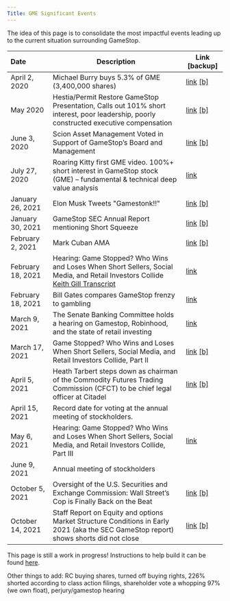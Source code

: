 ```yaml
---
Title: GME Significant Events
---
```



The idea of this page is to consolidate the most impactful events leading up to the current situation surrounding GameStop.



| Date | Description | Link [backup]
:---|---|---
| April 2, 2020 | Michael Burry buys 5.3% of GME (3,400,000 shares) | [link](https://www.sec.gov/Archives/edgar/data/1326380/000090514820000491/efc20-335_sc13d.htm) [[b]](https://archive.ph/2sJQb)
| May 2020 | Hestia/Permit Restore GameStop Presentation, Calls out 101% short interest, poor leadership, poorly constructed executive compensation | [link](https://www.sec.gov/Archives/edgar/data/1326380/000092189520001510/ex1todfan14a12166002_051920.pdf) [[b]](https://web.archive.org/web/20210122185425/https://www.sec.gov/Archives/edgar/data/1326380/000092189520001510/ex1todfan14a12166002_051920.pdf)
| June 3, 2020 | Scion Asset Management Voted in Support of GameStop’s Board and Management | [link](https://www.businesswire.com/ne9ws/home/20200603005929/en/Scion-Asset-Management-Voted-Support-GameStop%E2%80%99s-Board) [[b]](https://archive.ph/qfpeT)
| July 27, 2020 | Roaring Kitty first GME video. 100%+ short interest in GameStop stock (GME) – fundamental & technical deep value analysis | [link](https://www.youtube.com/watch?v=GZTr1-Gp74U)
| January 26, 2021 | Elon Musk Tweets "Gamestonk!!" | [link](https://twitter.com/elonmusk/status/1354174279894642703) [[b]](https://archive.ph/s9fQd)
| January 30, 2021 | GameStop SEC Annual Report mentioning Short Squeeze | [link](https://www.sec.gov/Archives/edgar/data/0001326380/000132638021000032/gme-20210130.htm#i3ad65c8584a445ee94e4314f67ce616c_16) [[b]](https://archive.ph/F7f8S)
| February 2, 2021 | Mark Cuban AMA | [link](https://www.reddit.com/r/wallstreetbets/comments/lawubt/hey_everyone_its_mark_cuban_jumping_on_to_do_an/) [[b]](https://archive.ph/KNY0F)
| February 18, 2021 | Hearing: Game Stopped? Who Wins and Loses When Short Sellers, Social Media, and Retail Investors Collide [Keith Gill Transcript](https://docs.house.gov/meetings/BA/BA00/20210218/111207/HHRG-117-BA00-Wstate-GillK-20210218.pdf) | [link](https://youtu.be/RfEuNHVPc_k)
| February 18, 2021 | Bill Gates compares GameStop frenzy to gambling | [link](https://www.youtube.com/watch?v=PVBdyYynDNE)
| March 9, 2021 | The Senate Banking Committee holds a hearing on Gamestop, Robinhood, and the state of retail investing | [link](https://www.youtube.com/watch?v=fYxKSMlzMlw)
| March 17, 2021 | Game Stopped? Who Wins and Loses When Short Sellers, Social Media, and Retail Investors Collide, Part II | [link](https://www.youtube.com/watch?v=imRzHXRq80I) [[b]](https://web.archive.org/web/20220106031752/https://www.youtube.com/watch?v=imRzHXRq80I)
| April 5, 2021 | Heath Tarbert steps down as chairman of the Commodity Futures Trading Commission (CFCT) to be chief legal officer at Citadel | [link](https://www.complianceweek.com/grc-appointments/ex-cftc-chair-heath-tarbert-joins-citadel-as-chief-legal-officer/30222.article) [[b]](https://archive.ph/TqJjm)
| April 15, 2021 | Record date for voting at the annual meeting of stockholders.
| May 6, 2021 | Hearing: Game Stopped? Who Wins and Loses When Short Sellers, Social Media, and Retail Investors Collide, Part III | [link](https://youtu.be/vX2X8xxHEns)
| June 9, 2021 | Annual meeting of stockholders
| October 5, 2021 | Oversight of the U.S. Securities and Exchange Commission: Wall Street’s Cop is Finally Back on the Beat | [link](https://youtu.be/9CL5WfevHjI) [[b]](https://web.archive.org/web/20211004083845/https://www.youtube.com/watch?v=9CL5WfevHjI)
| October 14, 2021 | Staff Report on Equity and options Market Structure Conditions in Early 2021 (aka the SEC GameStop report) shows shorts did not close | [link](https://www.sec.gov/files/staff-report-equity-options-market-struction-conditions-early-2021.pdf) [[b]](https://archive.ph/PyMfa)

This page is still a work in progress! Instructions to help build it can be found [here](/help_build_econiverse/).

Other things to add: RC buying shares, turned off buying rights,  226% shorted according to class action filings, shareholder vote a whopping 97% (we own float), perjury/gamestop hearing
